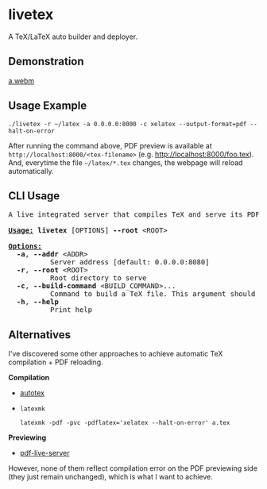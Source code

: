 livetex
=

A TeX/LaTeX auto builder and deployer.

## Demonstration

[a.webm](https://gist.github.com/user-attachments/assets/acdbae7a-d38a-4397-95f6-91003feb4500)

## Usage Example

```shell
./livetex -r ~/latex -a 0.0.0.0:8000 -c xelatex --output-format=pdf --halt-on-error
```

After running the command above, PDF preview is available at `http://localhost:8000/<tex-filename>` (e.g. <http://localhost:8000/foo.tex>).
And, everytime the file `~/latex/*.tex` changes, the webpage will reload automatically.

## CLI Usage

<pre>A live integrated server that compiles TeX and serve its PDF automatically on source changes

<u style="text-decoration-style:solid"><b>Usage:</b></u> <b>livetex</b> [OPTIONS] <b>--root</b> &lt;ROOT&gt;

<u style="text-decoration-style:solid"><b>Options:</b></u>
  <b>-a</b>, <b>--addr</b> &lt;ADDR&gt;
          Server address [default: 0.0.0.0:8080]
  <b>-r</b>, <b>--root</b> &lt;ROOT&gt;
          Root directory to serve
  <b>-c</b>, <b>--build-command</b> &lt;BUILD_COMMAND&gt;...
          Command to build a TeX file. This argument should be present last
  <b>-h</b>, <b>--help</b>
          Print help</pre>

## Alternatives

I've discovered some other approaches to achieve automatic TeX compilation + PDF reloading. 

**Compilation**

- [autotex](https://crates.io/crates/autotex)
- `latexmk`

  ```shell
  latexmk -pdf -pvc -pdflatex='xelatex --halt-on-error' a.tex
  ```

**Previewing**

- [pdf-live-server](https://crates.io/crates/pdf-live-server)

However, none of them reflect compilation error on the PDF previewing side (they just remain unchanged), which is what
I want to achieve.
